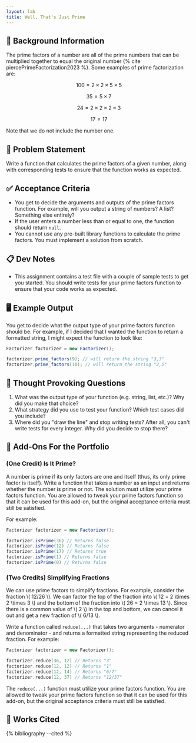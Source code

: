 ```yaml
---
layout: lab
title: Well, That's Just Prime
---
```


## 🔖 Background Information

The prime factors of a number are all of the prime numbers that can be multiplied together to equal the original number {% cite piercePrimeFactorization2023 %}. Some examples of prime factorization are:

$$
100 = 2 \times 2 \times 5 \times 5
$$

$$
35 = 5 \times 7
$$

$$
24 = 2 \times 2 \times 2 \times 3
$$

$$
17 = 17
$$

Note that we do not include the number one.

## 🎯 Problem Statement

Write a function that calculates the prime factors of a given number, along with corresponding tests to ensure that the function works as expected.

## ✅ Acceptance Criteria

* You get to decide the arguments and outputs of the prime factors function. For example, will you output a string of numbers? A list? Something else entirely?
* If the user enters a number less than or equal to one, the function should return `null`.
* You cannot use any pre-built library functions to calculate the prime factors. You must implement a solution from scratch.

## 📋 Dev Notes

* This assignment contains a test file with a couple of sample tests to get you started. You should write tests for your prime factors function to ensure that your code works as expected.

## 🖥️ Example Output

You get to decide what the output type of your prime factors function should be. For example, if I decided that I wanted the function to return a formatted string, I might expect the function to look like:

```java
Factorizer factorizer = new Factorizer();

factorizer.prime_factors(9); // will return the string "3,3"
factorizer.prime_factors(10); // will return the string "2,5"
```

## 📝 Thought Provoking Questions

1. What was the output type of your function (e.g. string, list, etc.)? Why did you make that choice?
2. What strategy did you use to test your function? Which test cases did you include?
3. Where did you "draw the line" and stop writing tests? After all, you can't write tests for every integer. Why did you decide to stop there?

## 💼 Add-Ons For the Portfolio

### (One Credit) Is It Prime?

A number is prime if its only factors are one and itself (thus, its only prime factor is itself). Write a function that takes a number as an input and returns whether the number is prime or not. The solution must utilize your prime factors function. You are allowed to tweak your prime factors function so that it can be used for this add-on, but the original acceptance criteria must still be satisfied.

For example:

```java
Factorizer factorizer = new Factorizer();

factorizer.isPrime(36) // Returns false
factorizer.isPrime(12) // Returns false
factorizer.isPrime(17) // Returns true
factorizer.isPrime(1) // Returns false
factorizer.isPrime(0) // Returns false
```

### (Two Credits) Simplifying Fractions

We can use prime factors to simplify fractions. For example, consider the fraction \\( 12/26 \\). We can factor the top of the fraction into \\( 12 = 2 \times 2 \times 3 \\) and the bottom of the fraction into \\( 26 = 2 \times 13 \\). Since there is a common value of \\( 2 \\) in the top and bottom, we can cancel it out and get a new fraction of \\( 6/13 \\).

Write a function called `reduce(...)` that takes two arguments - numerator and denominator - and returns a formatted string representing the reduced fraction. For example:

```cpp
Factorizer factorizer = new Factorizer();

factorizer.reduce(36, 12) // Returns "3"
factorizer.reduce(12, 12) // Returns "1"
factorizer.reduce(12, 14) // Returns "6/7"
factorizer.reduce(12, 37) // Returns "12/37"
```

The `reduce(...)` function must utilize your prime factors function. You are allowed to tweak your prime factors function so that it can be used for this add-on, but the original acceptance criteria must still be satisfied.

## 📘 Works Cited

{% bibliography --cited %}
